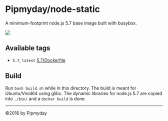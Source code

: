 # Pipmyday/node-static

A minimum-footprint node.js 5.7 base image built with busybox.

[![](https://badge.imagelayers.io/pipmyday/node-static:latest.svg)](https://imagelayers.io/?images=pipmyday/node-static:latest 'Get your own badge on imagelayers.io')

## Available tags

* `5.7`, `latest` [5.7/Dockerfile](https://github.com/pipmyday/node-static/blob/v5.7/Dockerfile)

## Build

Run `bash build.sh` while in this directory. The build is meant for Ubuntu/Vivid64 using glibc. The dynamic libraries for node.js 5.7 are copied into `./bin/` and a `docker build` is done.

----

©2016 by Pipmyday
